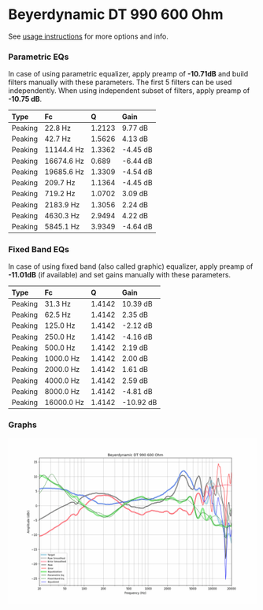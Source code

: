 # Beyerdynamic DT 990 600 Ohm
See [usage instructions](https://github.com/jaakkopasanen/AutoEq#usage) for more options and info.

### Parametric EQs
In case of using parametric equalizer, apply preamp of **-10.71dB** and build filters manually
with these parameters. The first 5 filters can be used independently.
When using independent subset of filters, apply preamp of **-10.75 dB**.

| Type    | Fc         |      Q | Gain     |
|:--------|:-----------|:-------|:---------|
| Peaking | 22.8 Hz    | 1.2123 | 9.77 dB  |
| Peaking | 42.7 Hz    | 1.5626 | 4.13 dB  |
| Peaking | 11144.4 Hz | 1.3362 | -4.45 dB |
| Peaking | 16674.6 Hz | 0.689  | -6.44 dB |
| Peaking | 19685.6 Hz | 1.3309 | -4.54 dB |
| Peaking | 209.7 Hz   | 1.1364 | -4.45 dB |
| Peaking | 719.2 Hz   | 1.0702 | 3.09 dB  |
| Peaking | 2183.9 Hz  | 1.3056 | 2.24 dB  |
| Peaking | 4630.3 Hz  | 2.9494 | 4.22 dB  |
| Peaking | 5845.1 Hz  | 3.9349 | -4.64 dB |

### Fixed Band EQs
In case of using fixed band (also called graphic) equalizer, apply preamp of **-11.01dB**
(if available) and set gains manually with these parameters.

| Type    | Fc         |      Q | Gain      |
|:--------|:-----------|:-------|:----------|
| Peaking | 31.3 Hz    | 1.4142 | 10.39 dB  |
| Peaking | 62.5 Hz    | 1.4142 | 2.35 dB   |
| Peaking | 125.0 Hz   | 1.4142 | -2.12 dB  |
| Peaking | 250.0 Hz   | 1.4142 | -4.16 dB  |
| Peaking | 500.0 Hz   | 1.4142 | 2.19 dB   |
| Peaking | 1000.0 Hz  | 1.4142 | 2.00 dB   |
| Peaking | 2000.0 Hz  | 1.4142 | 1.61 dB   |
| Peaking | 4000.0 Hz  | 1.4142 | 2.59 dB   |
| Peaking | 8000.0 Hz  | 1.4142 | -4.81 dB  |
| Peaking | 16000.0 Hz | 1.4142 | -10.92 dB |

### Graphs
![](./Beyerdynamic%20DT%20990%20600%20Ohm.png)